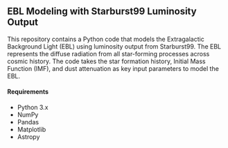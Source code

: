 ## EBL Modeling with Starburst99 Luminosity Output

This repository contains a Python code that models the Extragalactic Background Light (EBL) using luminosity output from Starburst99. The EBL represents the diffuse radiation from all star-forming processes across cosmic history. The code takes the star formation history, Initial Mass Function (IMF), and dust attenuation as key input parameters to model the EBL.


#### Requirements

- Python 3.x
- NumPy
- Pandas
- Matplotlib
- Astropy
